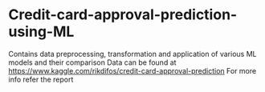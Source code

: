 # Credit-card-approval-prediction-using-ML
Contains data preprocessing, transformation and application of various ML models and their comparison
Data can be found at https://www.kaggle.com/rikdifos/credit-card-approval-prediction
For more info refer the report

